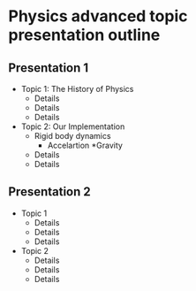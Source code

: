 # Physics advanced topic presentation outline

## Presentation 1

* Topic 1: The History of Physics
	* Details
	* Details
	* Details
* Topic 2: Our Implementation
	* Rigid body dynamics
		* Accelartion
		*Gravity
	* Details
	* Details

## Presentation 2

* Topic 1
	* Details
	* Details
	* Details
* Topic 2
	* Details
	* Details
	* Details
